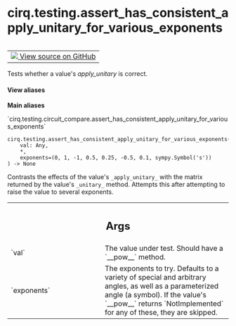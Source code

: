<div itemscope itemtype="http://developers.google.com/ReferenceObject">
<meta itemprop="name" content="cirq.testing.assert_has_consistent_apply_unitary_for_various_exponents" />
<meta itemprop="path" content="Stable" />
</div>

# cirq.testing.assert_has_consistent_apply_unitary_for_various_exponents

<!-- Insert buttons and diff -->

<table class="tfo-notebook-buttons tfo-api" align="left">

<td>
  <a target="_blank" href="https://github.com/quantumlib/cirq/tree/master/cirq/testing/circuit_compare.py">
    <img src="https://www.tensorflow.org/images/GitHub-Mark-32px.png" />
    View source on GitHub
  </a>
</td>
</table>



Tests whether a value's _apply_unitary_ is correct.

<section class="expandable">
  <h4 class="showalways">View aliases</h4>
  <p>
<b>Main aliases</b>
<p>`cirq.testing.circuit_compare.assert_has_consistent_apply_unitary_for_various_exponents`</p>
</p>
</section>

<pre class="devsite-click-to-copy prettyprint lang-py tfo-signature-link">
<code>cirq.testing.assert_has_consistent_apply_unitary_for_various_exponents(
    val: Any,
    *,
    exponents=(0, 1, -1, 0.5, 0.25, -0.5, 0.1, sympy.Symbol('s'))
) -> None
</code></pre>



<!-- Placeholder for "Used in" -->

Contrasts the effects of the value's `_apply_unitary_` with the
matrix returned by the value's `_unitary_` method. Attempts this after
attempting to raise the value to several exponents.

<!-- Tabular view -->
 <table class="responsive fixed orange">
<colgroup><col width="214px"><col></colgroup>
<tr><th colspan="2"><h2 class="add-link">Args</h2></th></tr>

<tr>
<td>
`val`
</td>
<td>
The value under test. Should have a `__pow__` method.
</td>
</tr><tr>
<td>
`exponents`
</td>
<td>
The exponents to try. Defaults to a variety of special and
arbitrary angles, as well as a parameterized angle (a symbol). If
the value's `__pow__` returns `NotImplemented` for any of these,
they are skipped.
</td>
</tr>
</table>

